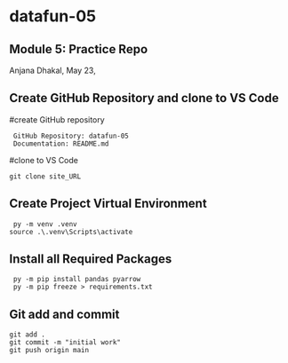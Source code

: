# datafun-05
## Module 5: Practice Repo

Anjana Dhakal, May 23, 

## Create GitHub Repository and clone to VS Code
 #create GitHub repository

```
 GitHub Repository: datafun-05
 Documentation: README.md
```
#clone to VS Code

```
git clone site_URL
```

## Create Project Virtual Environment
```
 py -m venv .venv
source .\.venv\Scripts\activate
```

## Install all Required Packages
```
 py -m pip install pandas pyarrow
 py -m pip freeze > requirements.txt
```

## Git add and commit
```
git add .
git commit -m "initial work"
git push origin main
```